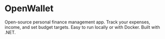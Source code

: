 # OpenWallet
Open-source personal finance management app. Track your expenses, income, and set budget targets. Easy to run locally or with Docker. Built with .NET.
